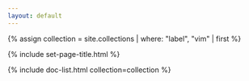 ```yaml
---
layout: default
---
```


{% assign collection = site.collections | where: "label", "vim" | first %}

{% include set-page-title.html %}

{% include doc-list.html collection=collection %}
